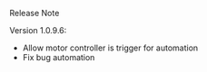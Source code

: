 Release Note

Version 1.0.9.6:
- Allow motor controller is trigger for automation
- Fix bug automation 

